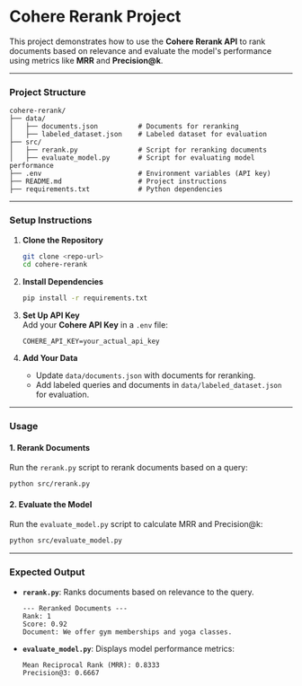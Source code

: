 # **Cohere Rerank Project**

This project demonstrates how to use the **Cohere Rerank API** to rank documents based on relevance and evaluate the model's performance using metrics like **MRR** and **Precision@k**.

---

### **Project Structure**
```
cohere-rerank/
├── data/
│   ├── documents.json          # Documents for reranking
│   ├── labeled_dataset.json    # Labeled dataset for evaluation
├── src/
│   ├── rerank.py               # Script for reranking documents
│   ├── evaluate_model.py       # Script for evaluating model performance
├── .env                        # Environment variables (API key)
├── README.md                   # Project instructions
├── requirements.txt            # Python dependencies
```

---

### **Setup Instructions**

1. **Clone the Repository**  
   ```bash
   git clone <repo-url>
   cd cohere-rerank
   ```

2. **Install Dependencies**  
   ```bash
   pip install -r requirements.txt
   ```

3. **Set Up API Key**  
   Add your **Cohere API Key** in a `.env` file:
   ```
   COHERE_API_KEY=your_actual_api_key
   ```

4. **Add Your Data**  
   - Update `data/documents.json` with documents for reranking.
   - Add labeled queries and documents in `data/labeled_dataset.json` for evaluation.

---

### **Usage**

#### **1. Rerank Documents**
Run the `rerank.py` script to rerank documents based on a query:
```bash
python src/rerank.py
```

#### **2. Evaluate the Model**
Run the `evaluate_model.py` script to calculate MRR and Precision@k:
```bash
python src/evaluate_model.py
```

---

### **Expected Output**
- **`rerank.py`**:
  Ranks documents based on relevance to the query.
  ```
  --- Reranked Documents ---
  Rank: 1
  Score: 0.92
  Document: We offer gym memberships and yoga classes.
  ```

- **`evaluate_model.py`**:
  Displays model performance metrics:
  ```
  Mean Reciprocal Rank (MRR): 0.8333
  Precision@3: 0.6667
  ```
